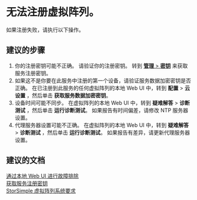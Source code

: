 <properties
    pageTitle="I can't register my virtual array."
    description="无法注册虚拟阵列。"
    service="microsoft.storsimple"
    resource="managers"
    authors="anbacker"
    displayOrder="3"
    selfHelpType="resource"
    supportTopicIds=""
    resourceTags="9000Or1200Series"
    productPesIds=""
    cloudEnvironments="public"
/>


# <a name="i-cant-register-my-virtual-array"></a>无法注册虚拟阵列。
如果注册失败，请执行以下操作。

## <a name="recommended-steps"></a>**建议的步骤**
1. 你的注册密钥可能不正确。 请验证你的注册密钥。 转到 [**管理** > **密钥**](data-blade:Microsoft_Azure_StorSimple.RegistrationKeyBlade) 来获取服务注册密钥。
2. 如果这不是你要在此服务中注册的第一个设备，请验证服务数据加密密钥是否正确。 在已注册到此服务的任何虚拟阵列的本地 Web UI 中，转到 **配置** > **云设置** ，然后单击 **获取服务数据加密密钥**。
3. 设备时间可能不同步。 在虚拟阵列的本地 Web UI 中，转到 **疑难解答** > **诊断测试** ，然后单击 **运行诊断测试**。 如果报告有时间偏差，请修改 NTP 服务器设置。
4. 代理服务器设置可能不正确。 在虚拟阵列的本地 Web UI 中，转到 **疑难解答** > **诊断测试** ，然后单击 **运行诊断测试**。 如果报告有差异，请更新代理服务器设置。


## <a name="recommended-documents"></a>**建议的文档**
[通过本地 Web UI 进行故障排除](https://aka.ms/storsimple-troubleshoot-diagnostics)<br>
[获取服务注册密钥](https://aka.ms/storsimple-troubleshoot-registerkey)<br>
[StorSimple 虚拟阵列系统要求](https://aka.ms/storsimple-troubleshoot-va-reqs)


